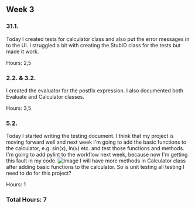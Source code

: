 ## Week 3

### 31.1.

Today I created tests for calculator class and also put the error messages in to the UI. I struggled a bit with creating the StubIO class for the tests but made it work.

Hours: 2,5

### 2.2. & 3.2.

I created the evaluator for the postfix expression. I also documented both Evaluate and Calculator classes.

Hours: 3,5

### 5.2.

Today I started writing the testing document. I think that my project is moving forward well and next week I'm going to add the basic functions to the calculator, e.g. sin(x), ln(x) etc. and test those functions and methods. I'm going to add pylint to the workflow next week, because now I'm getting this fault in my code. 
![image](https://user-images.githubusercontent.com/96131752/216816663-356ad00a-68ef-4e72-baa8-37f4247257e4.png) 
I will have more methods in Calculator class after adding basic functions to the calculator.
So is unit testing all testing I need to do for this project?

Hours: 1

### Total Hours: 7
